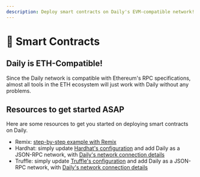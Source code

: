 ```yaml
---
description: Deploy smart contracts on Daily's EVM-compatible network!
---
```


# 📓 Smart Contracts

## Daily is ETH-Compatible!

Since the Daily network is compatible with Ethereum's RPC specifications, almost all tools in the ETH ecosystem will just work with Daily without any problems.&#x20;



## Resources to get started ASAP

Here are some resources to get you started on deploying smart contracts on Daily.&#x20;

* Remix: [step-by-step example with Remix](remix.md)
* Hardhat: simply update [Hardhat's configuration](https://hardhat.org/hardhat-runner/docs/config) and add Daily as a JSON-RPC network, with [Daily's network connection details](../../wallet/dailys-network-connection-details.md)&#x20;
* Truffle: simply update [Truffle's configuration](https://trufflesuite.com/docs/truffle/reference/configuration/) and add Daily as a JSON-RPC network, with [Daily's network connection details](../../wallet/dailys-network-connection-details.md)&#x20;



